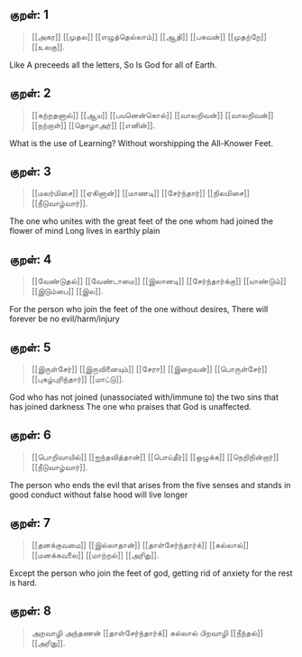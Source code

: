 ## குறள்: 1 
>[[அகர]] [[முதல]] [[எழுத்தெல்லாம்]] 
>[[ஆதி]] [[பகவன்]] [[முதற்றே]] [[உலகு]].

Like A preceeds all the letters,
So Is God for all of Earth.

## குறள்: 2 
>[[கற்றதனால்]] [[ஆய]] [[பயனென்கொல்]] [[வாலறிவன்]]
>[[வாலறிவன்]] [[நற்றாள்]] [[தொழாஅர்]] [[எனின்]].

What is the use of Learning?
Without worshipping the All-Knower Feet.

## குறள்: 3 
>[[மலர்மிசை]] [[ஏகினான்]] [[மாணடி]] [[சேர்ந்தார்]] 
>[[நிலமிசை]] [[நீடுவாழ்வார்]].

The one who unites with the great feet of the one whom had joined the flower of mind
Long lives in earthly plain 

## குறள்: 4 
>[[வேண்டுதல்]] [[வேண்டாமை]] [[இலானடி]] [[சேர்ந்தார்க்கு]] 
>[[யாண்டும்]] [[இடும்பை]] [[இல]].

For the person who join the feet of the one without desires,
There will forever be no evil/harm/injury 

## குறள்: 5 
>[[இருள்சேர்]] [[இருவினையும்]] [[சேரா]] [[இறைவன்]] 
>[[பொருள்சேர்]] [[புகழ்புரிந்தார்]] [[மாட்டு]].

God who has not joined (unassociated with/immune to) the two sins that has joined darkness
The one who praises that God is unaffected.

## குறள்: 6 
>[[பொறிவாயில்]] [[ஐந்தவித்தான்]] [[பொய்தீர்]] [[ஒழுக்க]] 
>[[நெறிநின்றார்]] [[நீடுவாழ்வார்]].

The person who ends the evil that arises from the five senses and stands in good conduct without false hood will live longer

## குறள்: 7 
>[[தனக்குவமை]] [[இல்லாதான்]] [[தாள்சேர்ந்தார்க்]] [[கல்லால்]] 
>[[மனக்கவலை]] [[மாற்றல்]] [[அரிது]].

Except the person who join the feet of god, getting rid of anxiety for the rest is hard.

## குறள்: 8 
>அறவாழி அந்தணன் [[தாள்சேர்ந்தார்க்]] கல்லால் 
>பிறவாழி [[நீந்தல்]] [[அரிது]].